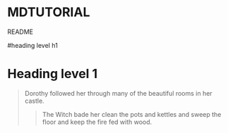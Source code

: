# MDTUTORIAL

README

#heading level h1

<h1>Heading level 1</h1>

> Dorothy followed her through many of the beautiful rooms in her castle.
>
>> The Witch bade her clean the pots and kettles and sweep the floor and keep the fire fed with wood.

>[1]: https://en.wikipedia.org/wiki/Hobbit#Lifestyle
